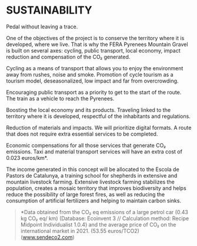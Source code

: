 # SUSTAINABILITY

Pedal without leaving a trace.

One of the objectives of the project is to conserve the territory where it is developed, where we live. That is why the FERA Pyrenees Mountain Gravel is built on several axes: cycling, public transport, local economy, impact reduction and compensation of the CO₂ generated.

Cycling as a means of transport that allows you to enjoy the environment away from rushes, noise and smoke. Promotion of cycle tourism as a tourism model, deseasonalized, low impact and far from overcrowding.

Encouraging public transport as a priority to get to the start of the route. The train as a vehicle to reach the Pyrenees.

Boosting the local economy and its products. Traveling linked to the territory where it is developed, respectful of the inhabitants and regulations.

Reduction of materials and impacts. We will prioritize digital formats. A route that does not require extra essential services to be completed.

Economic compensations for all those services that generate CO₂ emissions. Taxi and material transport services will have an extra cost of 0.023 euros/km\*.

The income generated in this concept will be allocated to the Escola de Pastors de Catalunya, a training school for shepherds in extensive and mountain livestock farming. Extensive livestock farming stabilizes the population, creates a mosaic territory that improves biodiversity and helps reduce the possibility of large forest fires, as well as reducing the consumption of artificial fertilizers and helping to maintain carbon sinks.

> \*Data obtained from the CO₂ eq emissions of a large petrol car (0.43 kg CO₂ eq/ km) (Database: Ecoinvent 3 // Calculation method: Recipe Midpoint Individualist 1.0.4) and the average price of CO₂ on the international market in 2021. (53.55 euros/TCO2) (www.sendeco2.com)
